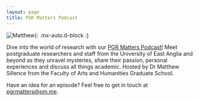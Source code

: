 ```yaml
---
layout: page
title: PGR Matters Podcast
---
```

![Matthew](https://matthewsillence.github.io/assets/img/pgr_matters_small2.png){: .mx-auto.d-block :}

Dive into the world of research with our [PGR Matters Podcast!](https://audioboom.com/channels/5142880-pgr-matters-podcast) Meet postgraduate researchers and staff from the University of East Anglia and beyond as they unravel mysteries, share their passion, personal experiences and discuss all things academic. Hosted by Dr Matthew Sillence from the Faculty of Arts and Humanities Graduate School.

Have an idea for an episode? Feel free to get in touch at [pgrmatters@pm.me](mailto:pgrmatters@pm.me).
